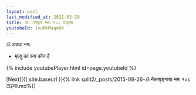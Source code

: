 ```yaml
---
layout: post
last_modified_at: 2021-03-29
title: ॐ ारौद्राय नमः १०८ टाइम्स
youtubeId: 1vuNtMaqm04
---
```

 
 
 ॐ अवधा नमः  
 
 -  मृत्यु का रूप कौन है 
 
  
 
  
 
 
 
 
 
 


{% include youtubePlayer.html id=page.youtubeId %}
 
[Next]({{ site.baseurl }}{% link  split2/_posts/2015-08-26-ॐ नैकश्रृङ्गाया नमः १०८ टाइम्स.md%})
 

